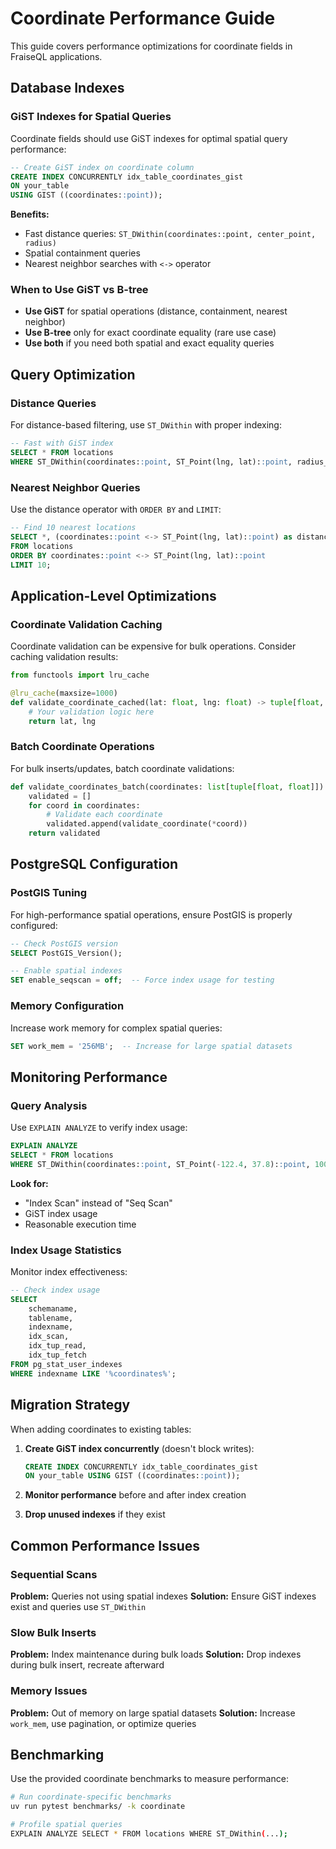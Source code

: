 # Coordinate Performance Guide

This guide covers performance optimizations for coordinate fields in FraiseQL applications.

## Database Indexes

### GiST Indexes for Spatial Queries

Coordinate fields should use GiST indexes for optimal spatial query performance:

```sql
-- Create GiST index on coordinate column
CREATE INDEX CONCURRENTLY idx_table_coordinates_gist
ON your_table
USING GIST ((coordinates::point));
```

**Benefits:**
- Fast distance queries: `ST_DWithin(coordinates::point, center_point, radius)`
- Spatial containment queries
- Nearest neighbor searches with `<->` operator

### When to Use GiST vs B-tree

- **Use GiST** for spatial operations (distance, containment, nearest neighbor)
- **Use B-tree** only for exact coordinate equality (rare use case)
- **Use both** if you need both spatial and exact equality queries

## Query Optimization

### Distance Queries

For distance-based filtering, use `ST_DWithin` with proper indexing:

```sql
-- Fast with GiST index
SELECT * FROM locations
WHERE ST_DWithin(coordinates::point, ST_Point(lng, lat)::point, radius_meters);
```

### Nearest Neighbor Queries

Use the distance operator with `ORDER BY` and `LIMIT`:

```sql
-- Find 10 nearest locations
SELECT *, (coordinates::point <-> ST_Point(lng, lat)::point) as distance
FROM locations
ORDER BY coordinates::point <-> ST_Point(lng, lat)::point
LIMIT 10;
```

## Application-Level Optimizations

### Coordinate Validation Caching

Coordinate validation can be expensive for bulk operations. Consider caching validation results:

```python
from functools import lru_cache

@lru_cache(maxsize=1000)
def validate_coordinate_cached(lat: float, lng: float) -> tuple[float, float]:
    # Your validation logic here
    return lat, lng
```

### Batch Coordinate Operations

For bulk inserts/updates, batch coordinate validations:

```python
def validate_coordinates_batch(coordinates: list[tuple[float, float]]) -> list[tuple[float, float]]:
    validated = []
    for coord in coordinates:
        # Validate each coordinate
        validated.append(validate_coordinate(*coord))
    return validated
```

## PostgreSQL Configuration

### PostGIS Tuning

For high-performance spatial operations, ensure PostGIS is properly configured:

```sql
-- Check PostGIS version
SELECT PostGIS_Version();

-- Enable spatial indexes
SET enable_seqscan = off;  -- Force index usage for testing
```

### Memory Configuration

Increase work memory for complex spatial queries:

```sql
SET work_mem = '256MB';  -- Increase for large spatial datasets
```

## Monitoring Performance

### Query Analysis

Use `EXPLAIN ANALYZE` to verify index usage:

```sql
EXPLAIN ANALYZE
SELECT * FROM locations
WHERE ST_DWithin(coordinates::point, ST_Point(-122.4, 37.8)::point, 1000);
```

**Look for:**
- "Index Scan" instead of "Seq Scan"
- GiST index usage
- Reasonable execution time

### Index Usage Statistics

Monitor index effectiveness:

```sql
-- Check index usage
SELECT
    schemaname,
    tablename,
    indexname,
    idx_scan,
    idx_tup_read,
    idx_tup_fetch
FROM pg_stat_user_indexes
WHERE indexname LIKE '%coordinates%';
```

## Migration Strategy

When adding coordinates to existing tables:

1. **Create GiST index concurrently** (doesn't block writes):
   ```sql
   CREATE INDEX CONCURRENTLY idx_table_coordinates_gist
   ON your_table USING GIST ((coordinates::point));
   ```

2. **Monitor performance** before and after index creation

3. **Drop unused indexes** if they exist

## Common Performance Issues

### Sequential Scans

**Problem:** Queries not using spatial indexes
**Solution:** Ensure GiST indexes exist and queries use `ST_DWithin`

### Slow Bulk Inserts

**Problem:** Index maintenance during bulk loads
**Solution:** Drop indexes during bulk insert, recreate afterward

### Memory Issues

**Problem:** Out of memory on large spatial datasets
**Solution:** Increase `work_mem`, use pagination, or optimize queries

## Benchmarking

Use the provided coordinate benchmarks to measure performance:

```bash
# Run coordinate-specific benchmarks
uv run pytest benchmarks/ -k coordinate

# Profile spatial queries
EXPLAIN ANALYZE SELECT * FROM locations WHERE ST_DWithin(...);
```
